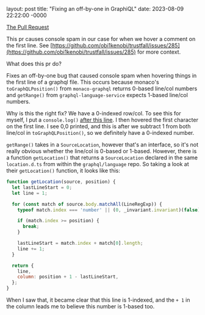 layout: post
title: "Fixing an off-by-one in GraphiQL"
date: 2023-08-09 22:22:00 -0000

[The Pull Request](https://github.com/graphql/graphiql/pull/3397)

This pr causes console spam in our case for when we hover a comment on the first line. See [https://github.com/obi1kenobi/trustfall/issues/285](https://github.com/obi1kenobi/trustfall/issues/285) for more context.

What does this pr do?

Fixes an off-by-one bug that caused console spam when hovering things in the first line of a graphql file. This occurs because monaco's `toGraphQLPosition()` from `monaco-graphql` returns 0-based line/col numbers and `getRange()` from `graphql-language-service` expects 1-based line/col numbers.

Why is this the right fix?
We have a 0-indexed row/col. To see this for myself, I put a `console.log()` [after this line](https://github.com/graphql/graphiql/pull/3397/files#diff-864a2605362ad715bfa1b09cd9cbf18396a38b11c4a09b28a05dd1e831aed2aaR87). I then hovered the first character on the first line. I see 0,0 printed, and this is after we subtract 1 from both line/col in `toGraphQLPosition()`, so we definitely have a 0-indexed number.

`getRange()` takes in a `SourceLocation`, however that's an interface, so it's not really obvious whether the line/col is 0-based or 1-based. However, there is a function `getLocation()` that returns a `SourceLocation` declared in the same `location.d.ts` from within the `graphql/language` repo. So taking a look at their `getLocation()` function, it looks like this:
```js
function getLocation(source, position) {
  let lastLineStart = 0;
  let line = 1;

  for (const match of source.body.matchAll(LineRegExp)) {
    typeof match.index === 'number' || (0, _invariant.invariant)(false);

    if (match.index >= position) {
      break;
    }

    lastLineStart = match.index + match[0].length;
    line += 1;
  }

  return {
    line,
    column: position + 1 - lastLineStart,
  };
}
```

When I saw that, it became clear that this line is 1-indexed, and the `+ 1` in the column leads me to believe this number is 1-based too.
